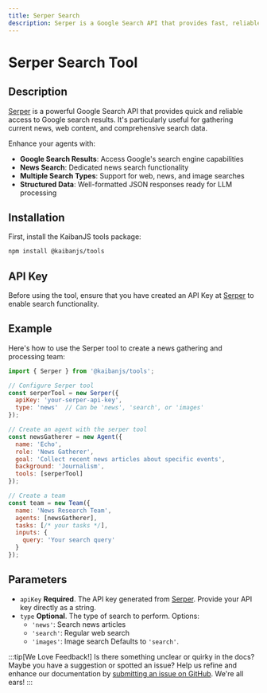 ```yaml
---
title: Serper Search
description: Serper is a Google Search API that provides fast, reliable access to Google search results.
---
```


# Serper Search Tool

## Description

[Serper](https://serper.dev/) is a powerful Google Search API that provides quick and reliable access to Google search results. It's particularly useful for gathering current news, web content, and comprehensive search data.

Enhance your agents with:
- **Google Search Results**: Access Google's search engine capabilities
- **News Search**: Dedicated news search functionality
- **Multiple Search Types**: Support for web, news, and image searches
- **Structured Data**: Well-formatted JSON responses ready for LLM processing

## Installation

First, install the KaibanJS tools package:

```bash
npm install @kaibanjs/tools
```

## API Key
Before using the tool, ensure that you have created an API Key at [Serper](https://serper.dev/) to enable search functionality.

## Example

Here's how to use the Serper tool to create a news gathering and processing team:

```javascript
import { Serper } from '@kaibanjs/tools';

// Configure Serper tool
const serperTool = new Serper({
  apiKey: 'your-serper-api-key',
  type: 'news'  // Can be 'news', 'search', or 'images'
});

// Create an agent with the serper tool
const newsGatherer = new Agent({
  name: 'Echo',
  role: 'News Gatherer',
  goal: 'Collect recent news articles about specific events',
  background: 'Journalism',
  tools: [serperTool]
});

// Create a team
const team = new Team({
  name: 'News Research Team',
  agents: [newsGatherer],
  tasks: [/* your tasks */],
  inputs: {
    query: 'Your search query'
  }
});
```

## Parameters

- `apiKey` **Required**. The API key generated from [Serper](https://serper.dev/). Provide your API key directly as a string.
- `type` **Optional**. The type of search to perform. Options:
  - `'news'`: Search news articles
  - `'search'`: Regular web search
  - `'images'`: Image search
  Defaults to `'search'`.

:::tip[We Love Feedback!]
Is there something unclear or quirky in the docs? Maybe you have a suggestion or spotted an issue? Help us refine and enhance our documentation by [submitting an issue on GitHub](https://github.com/kaiban-ai/KaibanJS/issues). We're all ears!
:::